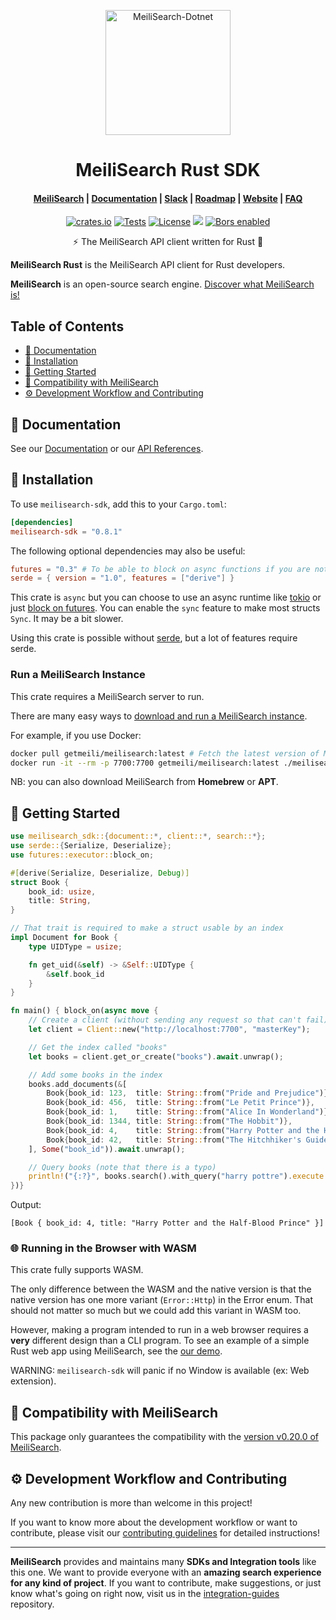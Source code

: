 <!-- Do NOT update manually the README.md file -->
<!-- Update the README.tpl or src/lib.rs files instead, and run: -->
<!-- sh scripts/update-readme.sh -->

<p align="center">
  <img src="https://res.cloudinary.com/meilisearch/image/upload/v1587402338/SDKs/meilisearch_rust.svg" alt="MeiliSearch-Dotnet" width="200" height="200" />
</p>

<h1 align="center">MeiliSearch Rust SDK</h1>

<h4 align="center">
  <a href="https://github.com/meilisearch/MeiliSearch">MeiliSearch</a> |
  <a href="https://docs.meilisearch.com">Documentation</a> |
  <a href="https://slack.meilisearch.com">Slack</a> |
  <a href="https://roadmap.meilisearch.com/tabs/1-under-consideration">Roadmap</a> |
  <a href="https://www.meilisearch.com">Website</a> |
  <a href="https://docs.meilisearch.com/faq">FAQ</a>
</h4>

<p align="center">
  <a href="https://crates.io/crates/meilisearch-sdk"><img src="https://img.shields.io/crates/v/meilisearch-sdk.svg" alt="crates.io"></a>
  <a href="https://github.com/meilisearch/meilisearch-rust/actions"><img src="https://github.com/meilisearch/meilisearch-rust/workflows/Tests/badge.svg?branch=main" alt="Tests"></a>
  <a href="https://github.com/meilisearch/meilisearch-rust/blob/main/LICENSE"><img src="https://img.shields.io/badge/license-MIT-informational" alt="License"></a>
  <a href="https://github.com/meilisearch/MeiliSearch/discussions" alt="Discussions"><img src="https://img.shields.io/badge/github-discussions-red" /></a>
  <a href="https://app.bors.tech/repositories/28502"><img src="https://bors.tech/images/badge_small.svg" alt="Bors enabled"></a>
</p>

<p align="center">⚡ The MeiliSearch API client written for Rust 🦀</p>

**MeiliSearch Rust** is the MeiliSearch API client for Rust developers.

**MeiliSearch** is an open-source search engine. [Discover what MeiliSearch is!](https://github.com/meilisearch/MeiliSearch)

## Table of Contents <!-- omit in TOC -->

- [📖 Documentation](#-documentation)
- [🔧 Installation](#-installation)
- [🚀 Getting Started](#-getting-started)
- [🤖 Compatibility with MeiliSearch](#-compatibility-with-meilisearch)
- [⚙️ Development Workflow and Contributing](#️-development-workflow-and-contributing)

## 📖 Documentation

See our [Documentation](https://docs.meilisearch.com/learn/tutorials/getting_started.html) or our [API References](https://docs.meilisearch.com/reference/api/).

## 🔧 Installation

To use `meilisearch-sdk`, add this to your `Cargo.toml`:

```toml
[dependencies]
meilisearch-sdk = "0.8.1"
```

The following optional dependencies may also be useful:

```toml
futures = "0.3" # To be able to block on async functions if you are not using an async runtime
serde = { version = "1.0", features = ["derive"] }
```

This crate is `async` but you can choose to use an async runtime like [tokio](https://crates.io/crates/tokio) or just [block on futures](https://docs.rs/futures/latest/futures/executor/fn.block_on.html).
You can enable the `sync` feature to make most structs `Sync`. It may be a bit slower.

Using this crate is possible without [serde](https://crates.io/crates/serde), but a lot of features require serde.

### Run a MeiliSearch Instance <!-- omit in TOC -->

This crate requires a MeiliSearch server to run.

There are many easy ways to [download and run a MeiliSearch instance](https://docs.meilisearch.com/reference/features/installation.html#download-and-launch).

For example, if you use Docker:
```bash
docker pull getmeili/meilisearch:latest # Fetch the latest version of MeiliSearch image from Docker Hub
docker run -it --rm -p 7700:7700 getmeili/meilisearch:latest ./meilisearch --master-key=masterKey
```

NB: you can also download MeiliSearch from **Homebrew** or **APT**.

## 🚀 Getting Started

```rust
use meilisearch_sdk::{document::*, client::*, search::*};
use serde::{Serialize, Deserialize};
use futures::executor::block_on;

#[derive(Serialize, Deserialize, Debug)]
struct Book {
    book_id: usize,
    title: String,
}

// That trait is required to make a struct usable by an index
impl Document for Book {
    type UIDType = usize;

    fn get_uid(&self) -> &Self::UIDType {
        &self.book_id
    }
}

fn main() { block_on(async move {
    // Create a client (without sending any request so that can't fail)
    let client = Client::new("http://localhost:7700", "masterKey");

    // Get the index called "books"
    let books = client.get_or_create("books").await.unwrap();

    // Add some books in the index
    books.add_documents(&[
        Book{book_id: 123,  title: String::from("Pride and Prejudice")},
        Book{book_id: 456,  title: String::from("Le Petit Prince")},
        Book{book_id: 1,    title: String::from("Alice In Wonderland")},
        Book{book_id: 1344, title: String::from("The Hobbit")},
        Book{book_id: 4,    title: String::from("Harry Potter and the Half-Blood Prince")},
        Book{book_id: 42,   title: String::from("The Hitchhiker's Guide to the Galaxy")},
    ], Some("book_id")).await.unwrap();

    // Query books (note that there is a typo)
    println!("{:?}", books.search().with_query("harry pottre").execute::<Book>().await.unwrap().hits);
})}
```

Output:

```
[Book { book_id: 4, title: "Harry Potter and the Half-Blood Prince" }]
```

### 🌐 Running in the Browser with WASM <!-- omit in TOC -->

This crate fully supports WASM.

The only difference between the WASM and the native version is that the native version has one more variant (`Error::Http`) in the Error enum. That should not matter so much but we could add this variant in WASM too.

However, making a program intended to run in a web browser requires a **very** different design than a CLI program. To see an example of a simple Rust web app using MeiliSearch, see the [our demo](./examples/web_app).

WARNING: `meilisearch-sdk` will panic if no Window is available (ex: Web extension).

## 🤖 Compatibility with MeiliSearch

This package only guarantees the compatibility with the [version v0.20.0 of MeiliSearch](https://github.com/meilisearch/MeiliSearch/releases/tag/v0.20.0).

## ⚙️ Development Workflow and Contributing

Any new contribution is more than welcome in this project!

If you want to know more about the development workflow or want to contribute, please visit our [contributing guidelines](/CONTRIBUTING.md) for detailed instructions!

<hr>

**MeiliSearch** provides and maintains many **SDKs and Integration tools** like this one. We want to provide everyone with an **amazing search experience for any kind of project**. If you want to contribute, make suggestions, or just know what's going on right now, visit us in the [integration-guides](https://github.com/meilisearch/integration-guides) repository.
